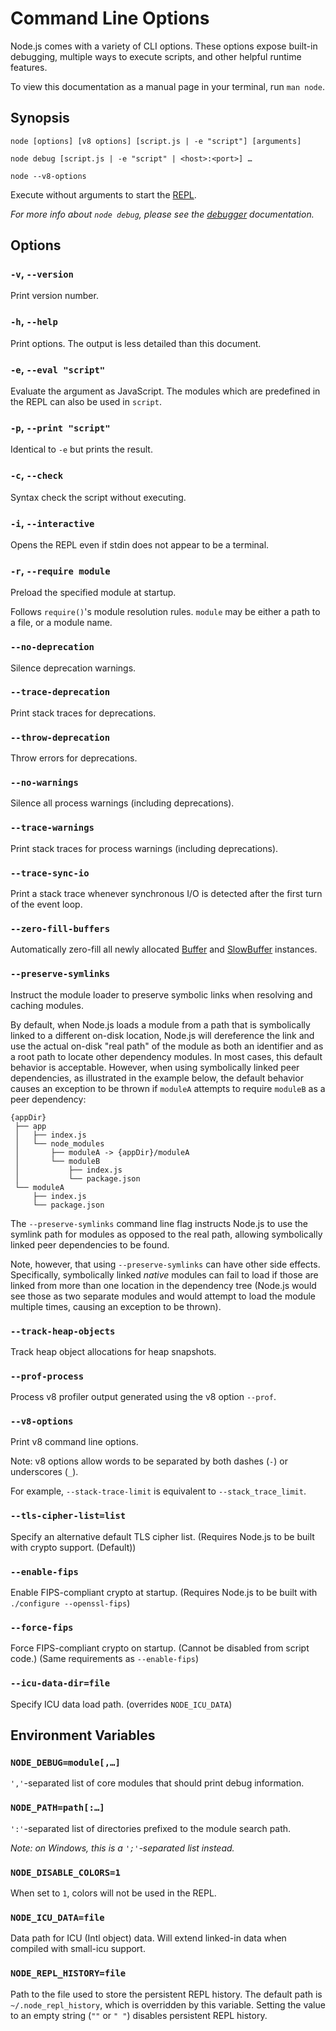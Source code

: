 # Command Line Options

<!--type=misc-->

Node.js comes with a variety of CLI options. These options expose built-in
debugging, multiple ways to execute scripts, and other helpful runtime features.

To view this documentation as a manual page in your terminal, run `man node`.


## Synopsis

`node [options] [v8 options] [script.js | -e "script"] [arguments]`

`node debug [script.js | -e "script" | <host>:<port>] …`

`node --v8-options`

Execute without arguments to start the [REPL][].

_For more info about `node debug`, please see the [debugger][] documentation._


## Options

### `-v`, `--version`

Print version number.


### `-h`, `--help`

Print options.
The output is less detailed than this document.


### `-e`, `--eval "script"`

Evaluate the argument as JavaScript. The modules which are predefined in the
REPL can also be used in `script`.


### `-p`, `--print "script"`

Identical to `-e` but prints the result.


### `-c`, `--check`

Syntax check the script without executing.


### `-i`, `--interactive`

Opens the REPL even if stdin does not appear to be a terminal.


### `-r`, `--require module`

Preload the specified module at startup.

Follows `require()`'s module resolution rules. `module` may be either a path to
a file, or a module name.


### `--no-deprecation`

Silence deprecation warnings.


### `--trace-deprecation`

Print stack traces for deprecations.


### `--throw-deprecation`

Throw errors for deprecations.

### `--no-warnings`

Silence all process warnings (including deprecations).

### `--trace-warnings`

Print stack traces for process warnings (including deprecations).

### `--trace-sync-io`

Print a stack trace whenever synchronous I/O is detected after the first turn of
the event loop.


### `--zero-fill-buffers`

Automatically zero-fill all newly allocated [Buffer][] and [SlowBuffer][]
instances.


### `--preserve-symlinks`

Instruct the module loader to preserve symbolic links when resolving and
caching modules.

By default, when Node.js loads a module from a path that is symbolically linked
to a different on-disk location, Node.js will dereference the link and use the
actual on-disk "real path" of the module as both an identifier and as a root
path to locate other dependency modules. In most cases, this default behavior
is acceptable. However, when using symbolically linked peer dependencies, as
illustrated in the example below, the default behavior causes an exception to
be thrown if `moduleA` attempts to require `moduleB` as a peer dependency:

```text
{appDir}
 ├── app
 │   ├── index.js
 │   └── node_modules
 │       ├── moduleA -> {appDir}/moduleA
 │       └── moduleB
 │           ├── index.js
 │           └── package.json
 └── moduleA
     ├── index.js
     └── package.json
```

The `--preserve-symlinks` command line flag instructs Node.js to use the
symlink path for modules as opposed to the real path, allowing symbolically
linked peer dependencies to be found.

Note, however, that using `--preserve-symlinks` can have other side effects.
Specifically, symbolically linked *native* modules can fail to load if those
are linked from more than one location in the dependency tree (Node.js would
see those as two separate modules and would attempt to load the module multiple
times, causing an exception to be thrown).

### `--track-heap-objects`

Track heap object allocations for heap snapshots.


### `--prof-process`

Process v8 profiler output generated using the v8 option `--prof`.


### `--v8-options`

Print v8 command line options.

Note: v8 options allow words to be separated by both dashes (`-`) or underscores
(`_`).

For example, `--stack-trace-limit` is equivalent to `--stack_trace_limit`.

### `--tls-cipher-list=list`

Specify an alternative default TLS cipher list. (Requires Node.js to be built
with crypto support. (Default))


### `--enable-fips`

Enable FIPS-compliant crypto at startup. (Requires Node.js to be built with
`./configure --openssl-fips`)


### `--force-fips`

Force FIPS-compliant crypto on startup. (Cannot be disabled from script code.)
(Same requirements as `--enable-fips`)


### `--icu-data-dir=file`

Specify ICU data load path. (overrides `NODE_ICU_DATA`)

## Environment Variables

### `NODE_DEBUG=module[,…]`

`','`-separated list of core modules that should print debug information.


### `NODE_PATH=path[:…]`

`':'`-separated list of directories prefixed to the module search path.

_Note: on Windows, this is a `';'`-separated list instead._


### `NODE_DISABLE_COLORS=1`

When set to `1`, colors will not be used in the REPL.


### `NODE_ICU_DATA=file`

Data path for ICU (Intl object) data. Will extend linked-in data when compiled
with small-icu support.


### `NODE_REPL_HISTORY=file`

Path to the file used to store the persistent REPL history. The default path is
`~/.node_repl_history`, which is overridden by this variable. Setting the value
to an empty string (`""` or `" "`) disables persistent REPL history.


[Buffer]: buffer.html#buffer_buffer
[debugger]: debugger.html
[REPL]: repl.html
[SlowBuffer]: buffer.html#buffer_class_slowbuffer
